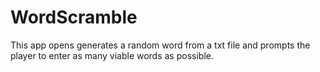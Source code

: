 # WordScramble
This app opens generates a random word from a txt file and prompts the player to enter as many viable words as possible. 
